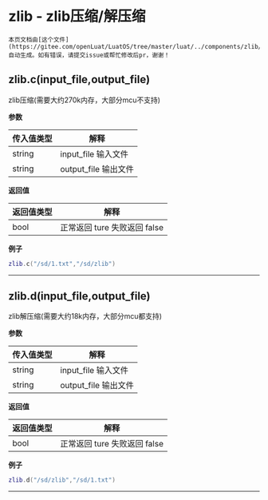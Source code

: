 # zlib - zlib压缩/解压缩

```{note}
本页文档由[这个文件](https://gitee.com/openLuat/LuatOS/tree/master/luat/../components/zlib/luat_lib_zlib.c)自动生成。如有错误，请提交issue或帮忙修改后pr，谢谢！
```


## zlib.c(input_file,output_file)

zlib压缩(需要大约270k内存，大部分mcu不支持)

**参数**

|传入值类型|解释|
|-|-|
|string|input_file  输入文件|
|string|output_file 输出文件|

**返回值**

|返回值类型|解释|
|-|-|
|bool|正常返回 ture  失败返回 false|

**例子**

```lua
zlib.c("/sd/1.txt","/sd/zlib")

```

---

## zlib.d(input_file,output_file)

zlib解压缩(需要大约18k内存，大部分mcu都支持)

**参数**

|传入值类型|解释|
|-|-|
|string|input_file  输入文件|
|string|output_file 输出文件|

**返回值**

|返回值类型|解释|
|-|-|
|bool|正常返回 ture  失败返回 false|

**例子**

```lua
zlib.d("/sd/zlib","/sd/1.txt")

```

---

